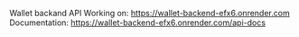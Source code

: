 Wallet backand API
Working on: https://wallet-backend-efx6.onrender.com
Documentation: https://wallet-backend-efx6.onrender.com/api-docs
